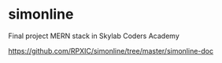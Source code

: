 # simonline
Final project MERN stack in Skylab Coders Academy

https://github.com/RPXIC/simonline/tree/master/simonline-doc
